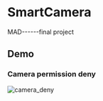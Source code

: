 # SmartCamera
MAD------final project

## Demo
### Camera permission deny
![camera_deny](https://github.com/xx790008409/SmartCamera/demo/camera_perm_deny.gif)


